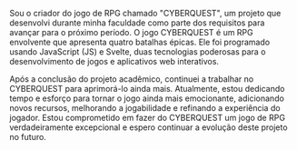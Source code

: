 Sou o criador do jogo de RPG chamado "CYBERQUEST", um projeto que desenvolvi durante minha faculdade como parte dos requisitos para avançar para o próximo período. O jogo CYBERQUEST é um RPG envolvente que apresenta quatro batalhas épicas. Ele foi programado usando JavaScript (JS) e Svelte, duas tecnologias poderosas para o desenvolvimento de jogos e aplicativos web interativos.

Após a conclusão do projeto acadêmico, continuei a trabalhar no CYBERQUEST para aprimorá-lo ainda mais. Atualmente, estou dedicando tempo e esforço para tornar o jogo ainda mais emocionante, adicionando novos recursos, melhorando a jogabilidade e refinando a experiência do jogador. Estou comprometido em fazer do CYBERQUEST um jogo de RPG verdadeiramente excepcional e espero continuar a evolução deste projeto no futuro.
